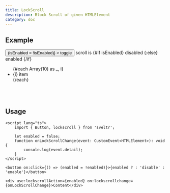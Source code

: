 ```yaml
---
title: LockScroll
description: Block Scroll of given HTMLElement
category: doc
---
```


<script lang="ts">
    import { Card, Flexbox, Button, Text, lockscrollAction } from 'sveltr';

    let isEnabled = false;
</script>

## Example

<Card>
<Flexbox gap="3" align="center" class="mb-5">
    <Button
        variant="surface"
        on:click={() => (isEnabled = !isEnabled)}
    >
        toggle
    </Button>
    <Text>
        scroll is 
        <Text color={isEnabled ? 'red' : 'green'}>
            {#if isEnabled} disabled {:else} enabled {/if}
        </Text>
    </Text>
</Flexbox>

<Card variant="outline" size="0" style="display: block;">
    <ul use:lockscrollAction={isEnabled} class="py-3" style="height: 100px; display: flex; flex-direction: column; overflow: scroll;">
        {#each Array(10) as _, i}
            <li>{i} item</li>
        {/each}
    </ul>
</Card>
</Card>

## Usage

```svelte
<script lang="ts">
    import { Button, lockscroll } from 'sveltr';

    let enabled = false;
    function onLockScrollChange(event: CustomEvent<HTMLElement>): void {
        console.log(event.detail);
    }
</script>

<button on:click={() => (enabled = !enabled)}>{enabled ? : 'disable' : 'enable'}</button>

<div use:lockscrollAction={enabled} on:lockscrollchange={onLockScrollChange}>Content</div>
```

